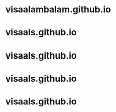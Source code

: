 # visaalambalam.github.io
# visaals.github.io
# visaals.github.io
# visaals.github.io
# visaals.github.io
